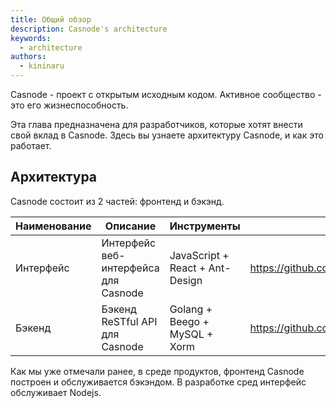 ```yaml
---
title: Общий обзор
description: Casnode's architecture
keywords:
  - architecture
authors:
  - kininaru
---
```


Casnode - проект с открытым исходным кодом. Активное сообщество - это его жизнеспособность.

Эта глава предназначена для разработчиков, которые хотят внести свой вклад в Casnode. Здесь вы узнаете архитектуру Casnode, и как это работает.

## Архитектура

Casnode состоит из 2 частей: фронтенд и бэкэнд.

| Наименование | Описание                             | Инструменты                     | Исходный код                                      |
| ------------ | ------------------------------------ | ------------------------------- | ------------------------------------------------- |
| Интерфейс    | Интерфейс веб-интерфейса для Casnode | JavaScript + React + Ant-Design | https://github.com/casbin/casnode/tree/master/web |
| Бэкенд       | Бэкенд ReSTful API для Casnode       | Golang + Beego + MySQL + Xorm   | https://github.com/casbin/casnode                 |

Как мы уже отмечали ранее, в среде продуктов, фронтенд Casnode построен и обслуживается бэкэндом. В разработке сред интерфейс обслуживает Nodejs. 